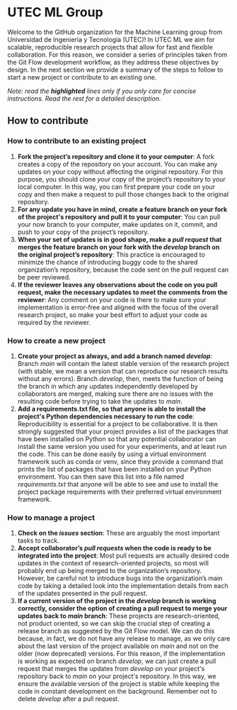 # UTEC ML Group

Welcome to the GitHub organization for the Machine Learning group from Universidad de Ingenieria y Tecnologia (UTEC)! In UTEC ML we aim for scalable, reproducible research projects that allow for fast and flexible collaboration. For this reason, we consider a series of principles taken from the Git Flow development workflow, as they address these objectives by design. In the next section we provide a summary of the steps to follow to start a new project or contribute to an existing one.

_Note: read the **highlighted** lines only if you only care for concise instructions. Read the rest for a detailed description._

## How to contribute

### How to contribute to an existing project

1. **Fork the project’s repository and clone it to your computer**: A fork creates a copy of the repository on your account. You can make any updates on your copy without affecting the original repository. For this purpose, you should clone _your_ copy of the project’s repository to your local computer. In this way, you can first prepare your code on your copy and then make a request to pull those changes back to the original repository.
2. **For any update you have in mind, create a feature branch on your fork of the project's repository and pull it to your computer**: You can pull your now branch to your computer, make updates on it, commit, and push to _your_ copy of the project’s repository.
3. **When your set of updates is in good shape, make a _pull request_ that merges the feature branch on your fork with the _develop_ branch on the original project’s repository**: This practice is encouraged to minimize the chance of introducing buggy code to the shared organization’s repository, because the code sent on the pull request can be peer reviewed.
4. **If the reviewer leaves any observations about the code on you pull request, make the necessary updates to meet the comments from the reviewer**: Any comment on your code is there to make sure your implementation is error-free and aligned with the focus of the overall research project, so make your best effort to adjust your code as required by the reviewer.

### How to create a new project

1. **Create your project as always, and add a branch named _develop_**: Branch _main_ will contain the latest stable version of the research project (with stable, we mean a version that can reproduce our research results without any errors). Branch _develop_, then, meets the function of being the branch in which any updates independently developed by collaborators are merged, making sure there are no issues with the resulting code before trying to take the updates to _main_.
2. **Add a requirements.txt file, so that anyone is able to install the project's Python dependencies necessary to run the code**: Reproducibility is essential for a project to be collaborative. It is then strongly suggested that your project provides a list of the packages that have been installed on Python so that any potential collaborator can install the same version you used for your experiments, and at least run the code. This can be done easily by using a virtual environment framework such as conda or venv, since they provide a command that prints the list of packages that have been installed on your Python environment. You can then save this list into a file named _requirements.txt_ that anyone will be able to see and use to install the project package requirements with their preferred virtual environment framework.

### How to manage a project

1. **Check on the _issues_ section**: These are arguably the most important tasks to track.
2. **Accept collaborator’s _pull requests_ when the code is ready to be integrated into the project**: Most pull requests are actually desired code updates in the context of research-oriented projects, so most will probably end up being merged to the organization’s repository. However, be careful not to introduce bugs into the organization’s main code by taking a detailed look into the implementation details from each of the updates presented in the pull request.
3. **If a current version of the project in the _develop_ branch is working correctly, consider the option of creating a pull request to merge your updates back to _main_ branch**: These projects are research-oriented, not product oriented, so we can skip the crucial step of creating a release branch as suggested by the Git Flow model. We can do this because, in fact, we do not have any release to manage, as we only care about the last version of the project available on _main_ and not on the older (now deprecated) versions. For this reason, if the implementation is working as expected on branch _develop_, we can just create a pull request that merges the updates from _develop_ on your project's repository back to _main_ on your project's repository. In this way, we ensure the available version of the project is stable while keeping the code in constant development on the background. Remember not to delete _develop_ after a pull request.
